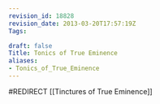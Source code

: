 ```yaml
---
revision_id: 18828
revision_date: 2013-03-20T17:57:19Z
Tags:

draft: false
Title: Tonics of True Eminence
aliases:
- Tonics_of_True_Eminence
---
```

#REDIRECT [[Tinctures of True Eminence]]